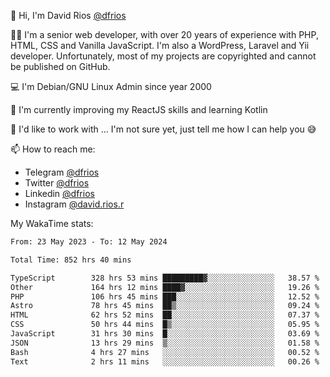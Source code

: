 👋 Hi, I'm David Rios [@dfrios](https://github.com/dfrios)

👨‍💻 I'm a senior web developer, with over 20 years of experience with PHP, HTML, CSS and Vanilla JavaScript. I'm also a WordPress, Laravel and Yii developer. Unfortunately, most of my projects are copyrighted and cannot be published on GitHub.

💻 I'm Debian/GNU Linux Admin since year 2000

🌱 I'm currently improving my ReactJS skills and learning Kotlin

💞️ I'd like to work with ... I'm not sure yet, just tell me how I can help you 😅


📫 How to reach me:
* Telegram [@dfrios](https://t.me/dfrios)
* Twitter [@dfrios](https://twitter.com/dfrios)
* Linkedin [@dfrios](https://linkedin.com/in/dfrios)
* Instagram [@david.rios.r](https://instagram.com/david.rios.r)



My WakaTime stats:
<!--START_SECTION:waka-->

```txt
From: 23 May 2023 - To: 12 May 2024

Total Time: 852 hrs 40 mins

TypeScript        328 hrs 53 mins █████████▓░░░░░░░░░░░░░░░   38.57 %
Other             164 hrs 12 mins ████▓░░░░░░░░░░░░░░░░░░░░   19.26 %
PHP               106 hrs 45 mins ███░░░░░░░░░░░░░░░░░░░░░░   12.52 %
Astro             78 hrs 45 mins  ██▒░░░░░░░░░░░░░░░░░░░░░░   09.24 %
HTML              62 hrs 52 mins  ██░░░░░░░░░░░░░░░░░░░░░░░   07.37 %
CSS               50 hrs 44 mins  █▒░░░░░░░░░░░░░░░░░░░░░░░   05.95 %
JavaScript        31 hrs 30 mins  █░░░░░░░░░░░░░░░░░░░░░░░░   03.69 %
JSON              13 hrs 29 mins  ▒░░░░░░░░░░░░░░░░░░░░░░░░   01.58 %
Bash              4 hrs 27 mins   ░░░░░░░░░░░░░░░░░░░░░░░░░   00.52 %
Text              2 hrs 11 mins   ░░░░░░░░░░░░░░░░░░░░░░░░░   00.26 %
```

<!--END_SECTION:waka-->
